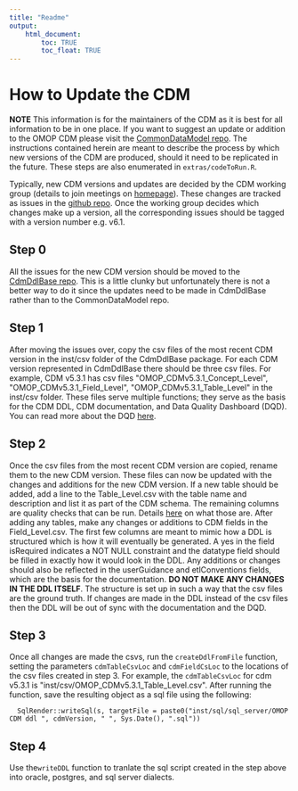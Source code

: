 ```yaml
---
title: "Readme"
output: 
    html_document:
        toc: TRUE
        toc_float: TRUE
---
```


# How to Update the CDM 

**NOTE** This information is for the maintainers of the CDM as it is best for all information to be in one place. If you want to suggest an update or addition to the OMOP CDM please visit the [CommonDataModel repo](https://github.com/OHDSI/CommonDataModel/issues). The instructions contained herein are meant to describe the process by which new versions of the CDM are produced, should it need to be replicated in the future. These steps are also enumerated in `extras/codeToRun.R`.

Typically, new CDM versions and updates are decided by the CDM working group (details to join meetings on [homepage](https://ohdsi.github.io/CommonDataModel/)). These changes are tracked as issues in the [github repo](https://github.com/OHDSI/CommonDataModel/issues). Once the working group decides which changes make up a version, all the corresponding issues should be tagged with a version number e.g. v6.1. 

## Step 0
All the issues for the new CDM version should be moved to the [CdmDdlBase repo](https://github.com/OHDSI/CdmDdlBase). This is a little clunky but unfortunately there is not a better way to do it since the updates need to be made in CdmDdlBase rather than to the CommonDataModel repo. 

## Step 1
After moving the issues over, copy the csv files of the most recent CDM version in the inst/csv folder of the CdmDdlBase package. For each CDM version represented in CdmDdlBase there should be three csv files. For example, CDM v5.3.1 has csv files "OMOP_CDMv5.3.1_Concept_Level", "OMOP_CDMv5.3.1_Field_Level", "OMOP_CDMv5.3.1_Table_Level" in the inst/csv folder. These files serve multiple functions; they serve as the basis for the CDM DDL, CDM documentation, and Data Quality Dashboard (DQD). You can read more about the DQD [here](https://ohdsi.github.io/DataQualityDashboard/index.html).

## Step 2
Once the csv files from the most recent CDM version are copied, rename them to the new CDM version. These files can now be updated with the changes and additions for the new CDM version. If a new table should be added, add a line to the Table_Level.csv with the table name and description and list it as part of the CDM schema. The remaining columns are quality checks that can be run. Details [here](https://ohdsi.github.io/DataQualityDashboard/index.html) on what those are. After adding any tables, make any changes or additions to CDM fields in the Field_Level.csv. The first few columns are meant to mimic how a DDL is structured which is how it will eventually be generated. A yes in the field isRequired indicates a NOT NULL constraint and the datatype field should be filled in exactly how it would look in the DDL. Any additions or changes should also be reflected in the userGuidance and etlConventions fields, which are the basis for the documentation. **DO NOT MAKE ANY CHANGES IN THE DDL ITSELF**. The structure is set up in such a way that the csv files are the ground truth. If changes are made in the DDL instead of the csv files then the DDL will be out of sync with the documentation and the DQD. 

## Step 3
Once all changes are made the csvs, run the `createDdlFromFile` function, setting the parameters `cdmTableCsvLoc` and `cdmFieldCsLoc` to the locations of the csv files created in step 3. For example, the `cdmTableCsvLoc` for cdm v5.3.1 is "inst/csv/OMOP_CDMv5.3.1_Table_Level.csv". After running the function, save the resulting object as a sql file using the following:

```
  SqlRender::writeSql(s, targetFile = paste0("inst/sql/sql_server/OMOP CDM ddl ", cdmVersion, " ", Sys.Date(), ".sql"))
```
## Step 4 
Use the`writeDDL` function to tranlate the sql script created in the step above into oracle, postgres, and sql server dialects. 
